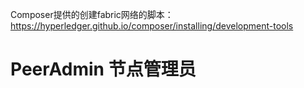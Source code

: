 Composer提供的创建fabric网络的脚本：https://hyperledger.github.io/composer/installing/development-tools

# PeerAdmin 节点管理员
